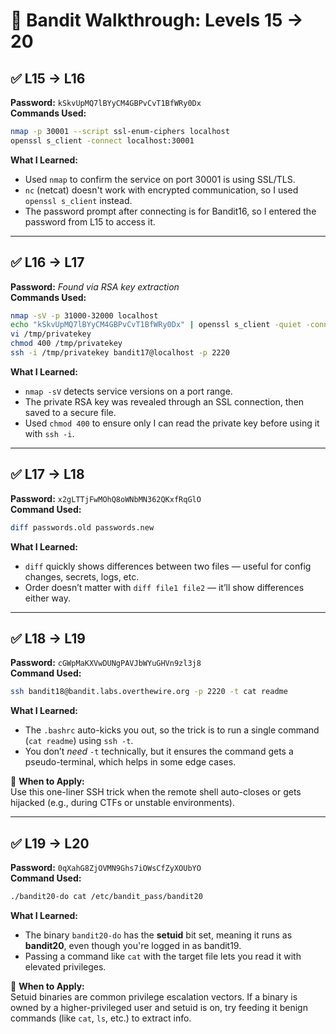 # 🔐 Bandit Walkthrough: Levels 15 → 20

## ✅ L15 → L16  
**Password:** `kSkvUpMQ7lBYyCM4GBPvCvT1BfWRy0Dx`  
**Commands Used:**
```bash
nmap -p 30001 --script ssl-enum-ciphers localhost
openssl s_client -connect localhost:30001
```
**What I Learned:**
- Used `nmap` to confirm the service on port 30001 is using SSL/TLS.
- `nc` (netcat) doesn't work with encrypted communication, so I used `openssl s_client` instead.
- The password prompt after connecting is for Bandit16, so I entered the password from L15 to access it.

---

## ✅ L16 → L17  
**Password:** *Found via RSA key extraction*  
**Commands Used:**
```bash
nmap -sV -p 31000-32000 localhost
echo "kSkvUpMQ7lBYyCM4GBPvCvT1BfWRy0Dx" | openssl s_client -quiet -connect localhost:31790
vi /tmp/privatekey
chmod 400 /tmp/privatekey
ssh -i /tmp/privatekey bandit17@localhost -p 2220
```
**What I Learned:**
- `nmap -sV` detects service versions on a port range.
- The private RSA key was revealed through an SSL connection, then saved to a secure file.
- Used `chmod 400` to ensure only I can read the private key before using it with `ssh -i`.

---

## ✅ L17 → L18  
**Password:** `x2gLTTjFwMOhQ8oWNbMN362QKxfRqGlO`  
**Command Used:**
```bash
diff passwords.old passwords.new
```
**What I Learned:**
- `diff` quickly shows differences between two files — useful for config changes, secrets, logs, etc.
- Order doesn’t matter with `diff file1 file2` — it’ll show differences either way.

---

## ✅ L18 → L19  
**Password:** `cGWpMaKXVwDUNgPAVJbWYuGHVn9zl3j8`  
**Command Used:**
```bash
ssh bandit18@bandit.labs.overthewire.org -p 2220 -t cat readme
```
**What I Learned:**
- The `.bashrc` auto-kicks you out, so the trick is to run a single command (`cat readme`) using `ssh -t`.
- You don’t *need* `-t` technically, but it ensures the command gets a pseudo-terminal, which helps in some edge cases.

🧠 **When to Apply:**  
Use this one-liner SSH trick when the remote shell auto-closes or gets hijacked (e.g., during CTFs or unstable environments).

---

## ✅ L19 → L20  
**Password:** `0qXahG8ZjOVMN9Ghs7iOWsCfZyXOUbYO`  
**Command Used:**
```bash
./bandit20-do cat /etc/bandit_pass/bandit20
```
**What I Learned:**
- The binary `bandit20-do` has the **setuid** bit set, meaning it runs as **bandit20**, even though you're logged in as bandit19.
- Passing a command like `cat` with the target file lets you read it with elevated privileges.

🧠 **When to Apply:**  
Setuid binaries are common privilege escalation vectors. If a binary is owned by a higher-privileged user and setuid is on, try feeding it benign commands (like `cat`, `ls`, etc.) to extract info.
